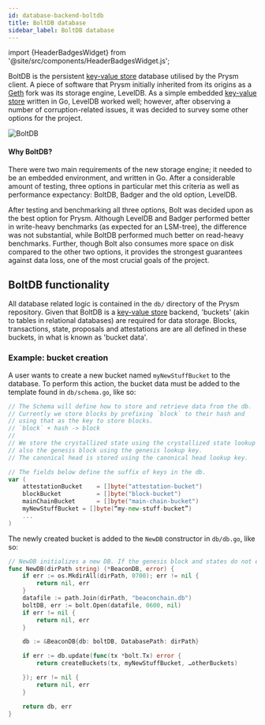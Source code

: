 ```yaml
---
id: database-backend-boltdb
title: BoltDB database
sidebar_label: BoltDB database
---
```


import {HeaderBadgesWidget} from '@site/src/components/HeaderBadgesWidget.js';

<HeaderBadgesWidget />

BoltDB is the persistent [key-value store](/terminology#key-value-store) database utilised by the Prysm client. A piece of software that Prysm initially inherited from its origins as a [Geth](https://geth.ethereum.org/) fork was its storage engine, LevelDB. As a simple embedded [key-value store](/terminology#key-value-store) written in Go, LevelDB worked well; however, after observing a number of corruption-related issues, it was decided to survey some other options for the project.

![BoltDB](/images/boltdb.png)

#### Why BoltDB?

There were two main requirements of the new storage engine; it needed to be an embedded environment, and written in Go. After a considerable amount of testing, three options in particular met this criteria as well as performance expectancy: BoltDB, Badger and the old option, LevelDB.

After testing and benchmarking all three options, Bolt was decided upon as the best option for Prysm. Although LevelDB and Badger performed better in write-heavy benchmarks \(as expected for an LSM-tree\), the difference was not substantial, while BoltDB performed much better on read-heavy benchmarks. Further, though Bolt also consumes more space on disk compared to the other two options, it provides the strongest guarantees against data loss, one of the most crucial goals of the project.

## BoltDB functionality

All database related logic is contained in the `db/` directory of the Prysm repository. Given that BoltDB is a [key-value store](/terminology#key-value-store) backend, 'buckets' \(akin to tables in relational databases\) are required for data storage. Blocks, transactions, state, proposals and attestations are are all defined in these buckets, in what is known as 'bucket data'.

### Example: bucket creation

A user wants to create a new bucket named `myNewStuffBucket` to the database. To perform this action, the bucket data must be added to the template found in `db/schema.go`, like so:

```go
// The Schema will define how to store and retrieve data from the db.
// Currently we store blocks by prefixing `block` to their hash and
// using that as the key to store blocks.
// `block` + hash -> block
//
// We store the crystallized state using the crystallized state lookup key, and
// also the genesis block using the genesis lookup key.
// The canonical head is stored using the canonical head lookup key.

// The fields below define the suffix of keys in the db.
var (
    attestationBucket    = []byte("attestation-bucket")
    blockBucket          = []byte("block-bucket")
    mainChainBucket      = []byte("main-chain-bucket")
    myNewStuffBucket = []byte(“my-new-stuff-bucket”)
    ...
)
```

The newly created bucket is added to the `NewDB` constructor in `db/db.go`, like so:

```go
// NewDB initializes a new DB. If the genesis block and states do not exist, this method creates it.
func NewDB(dirPath string) (*BeaconDB, error) {
    if err := os.MkdirAll(dirPath, 0700); err != nil {
        return nil, err
    }
    datafile := path.Join(dirPath, "beaconchain.db")
    boltDB, err := bolt.Open(datafile, 0600, nil)
    if err != nil {
        return nil, err
    }

    db := &BeaconDB{db: boltDB, DatabasePath: dirPath}

    if err := db.update(func(tx *bolt.Tx) error {
        return createBuckets(tx, myNewStuffBucket, …otherBuckets)

    }); err != nil {
        return nil, err
    }

    return db, err
}
```

